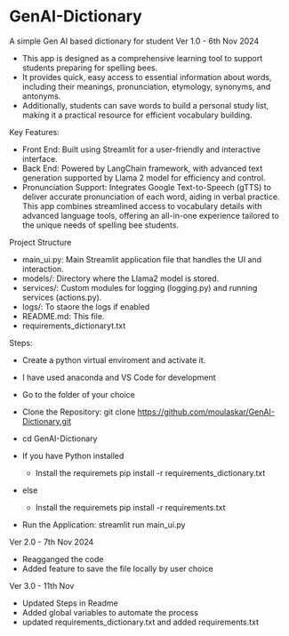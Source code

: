# GenAI-Dictionary
A simple Gen AI based dictionary for student
Ver 1.0 - 6th Nov 2024
- This app is designed as a comprehensive learning tool to support students preparing for spelling bees.
- It provides quick, easy access to essential information about words, including their meanings, pronunciation, etymology, synonyms, and antonyms.
- Additionally, students can save words to build a personal study list, making it a practical resource for efficient vocabulary building.

Key Features:

- Front End: Built using Streamlit for a user-friendly and interactive interface.
- Back End: Powered by LangChain framework, with advanced text generation supported by Llama 2 model for efficiency and control.
- Pronunciation Support: Integrates Google Text-to-Speech (gTTS) to deliver accurate pronunciation of each word, aiding in verbal practice.
This app combines streamlined access to vocabulary details with advanced language tools, offering an all-in-one experience tailored to the unique needs of spelling bee students.

Project Structure

- main_ui.py: Main Streamlit application file that handles the UI and interaction.
- models/: Directory where the Llama2 model is stored.
- services/: Custom modules for logging (logging.py) and running services (actions.py).
- logs/: To staore the logs if enabled
- README.md: This file.
- requirements_dictionaryt.txt

Steps:
- Create a python virtual enviroment and activate it.
- I have used anaconda and VS Code for development
- Go to the folder of your choice
- Clone the Repository: git clone https://github.com/moulaskar/GenAI-Dictionary.git
- cd GenAI-Dictionary
- If you have Python installed
    - Install the requiremets pip install -r requirements_dictionary.txt
- else
    - Install the requiremets pip install -r requirements.txt

- Run the Application: streamlit run main_ui.py

   
Ver 2.0 - 7th Nov 2024
- Reagganged the code
- Added feature to save the file locally by user choice
  
Ver 3.0 - 11th Nov
- Updated Steps in Readme
- Added global variables to automate the process
- updated requirements_dictionary.txt and added requirements.txt
